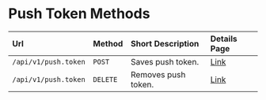 # Push Token Methods

| Url | Method | Short Description | Details Page |
| :--- | :--- | :--- | :--- |
| `/api/v1/push.token`              | `POST`    | Saves push token.                  | [Link](push-token/)  |
| `/api/v1/push.token`              | `DELETE`  | Removes push token.               | [Link](deletepushtoken/)  |
